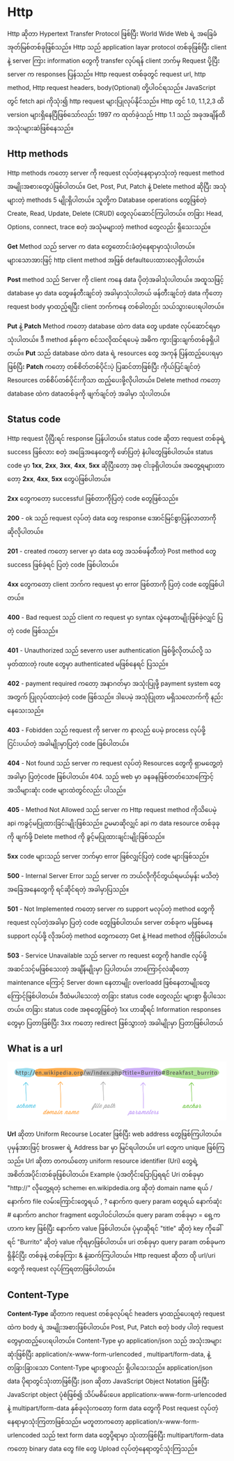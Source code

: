 # Http

Http ဆိုတာ Hypertext Transfer Protocol ဖြစ်ပြီး World Wide Web ရဲ့ အခြေခံအုတ်မြစ်တစ်ခုဖြစ်သည်။ Http သည် application layar protocol တစ်ခုဖြစ်ပြီး client နဲ့ server ကြား information တွေကို transfer လုပ်ရန် client ဘက်မှ Request ပို့ပြီး server က responses ပြန်သည်။ Http request တစ်ခုတွင် request url, http method, Http request headers, body(Optional) တို့ပါဝင်ရသည်။ JavaScript တွင် fetch api ကိုသုံး၍ http request များပြုလုပ်နိုင်သည်။ Http တွင် 1.0, 1.1,2,3 ထိ version များရှိနေပြီဖြစ်သော်လည်း 1997 က ထုတ်ခဲ့သည် Http 1.1 သည် အခုအချိန်ထိ အသုံးများဆဲဖြစ်နေသည်။

## Http methods

Http methods ကတော့ server ကို request လုပ်တဲ့နေရာမှာသုံးတဲ့ request method အမျိုးအစားတွေပဲဖြစ်ပါတယ်။ Get, Post, Put, Patch နဲ့ Delete method ဆိုပြီး အသုံများတဲ့ methods 5 မျိုးရှိပါတယ်။ သူတို့က Database operations တွေဖြစ်တဲ့ Create, Read, Update, Delete (CRUD) တွေလုပ်ဆောင်ကြပါတယ်။ တခြား Head, Options, connect, trace စတဲ့ အသုံမများတဲ့ method တွေလည်း ရှိသေးသည်။

**Get** Method သည် server က data တွေတောင်းခံတဲ့နေရာမှာသုံးပါတယ်။များသောအားဖြင့် http client method အဖြစ် defaultပေးထားလေ့ရှိပါတယ်။

**Post** method သည် Server ကို client ကနေ data ပိုတဲ့အခါသုံးပါတယ်။ အထူသဖြင့် database မှာ data တွေဖန်တီးချင်တဲ့ အခါမှာသုံးပါတယ် ဖန်တီးချင်တဲ့ data ကိုတော့ request body မှာထည့်ရပြီး client ဘက်ကနေ တစ်ခါတည်း သယ်သွားပေးရပါတယ်။

**Put** နဲ့ **Patch** Method ကတော့ database ထဲက data
တွေ update လုပ်ဆောင်ရမှာ သုံးပါတယ်။ ဒီ method
နှစ်ခုက စင်သလိုထင်ရပေမဲ့ အဓိက ကွားခြားချက်တစ်ခုရှိပါတယ်။ **Put** သည် database ထဲက data ရဲ့ resources တွေ အကုန် ပြန်ထည့်ပေးရမှာဖြစ်ပြီး **Patch** ကတော့ တစ်စိတ်တစ်ပိုင်းပဲ့ ပြဆင်တာဖြစ်ပြီး ကိုယ်ပြင်ချင်တဲ့ Resources တစ်စိပ်တစ်ပိုင်းကိုသာ ထည့်ပေးဖို့လိုပါတယ်။
Delete method ကတော့ database ထဲက dataတစ်ခုကို ဖျက်ချင်တဲ့ အခါမှာ သုံးပါတယ်။

## Status code

Http request ပိုပြီးရင် response ပြန်ပါတယ်။ status code
ဆိုတာ request တစ်ခုရဲ့ success ဖြစ်လား စတဲ့ အခြေအနေတွေကို ဖော်ပြတဲ့ နံပါတွေဖြစ်ပါတယ်။ status code မှာ
**1xx**, **2xx**, **3xx**, **4xx**, **5xx** ဆိုပြီးတော့ အစု ငါးခုရှိပါတယ်။ အတွေ့ရများတာတော့ **2xx**, **4xx**, **5xx** တွေပဲဖြစ်ပါတယ်။

**2xx** တွေကတော့ successful ဖြစ်တာကိုပြတဲ့ code တွေဖြစ်သည်။

**200** - ok သည် request လုပ်တဲ့ data တွေ response အောင်မြင်စွာပြန်လာတာကိုဆိုလိုပါတယ်။

**201** - created ကတော့ server မှာ data တွေ အသစ်ဖန်တီးတဲ့ Post
method တွေ success ဖြစ်ခဲ့ရင် ပြတဲ့ code ဖြစ်ပါတယ်။

**4xx** တွေကတော့ client ဘက်က request မှာ error ဖြစ်တာကို ပြတဲ့ code တွေဖြစ်ပါတယ်။

**400** - Bad request သည် client က request မှာ syntax
လွဲနေတာမျိုးဖြစ်ခဲ့လျှင် ပြတဲ့ code ဖြစ်သည်။

**401** - Unauthorized သည် severက user authentication ဖြစ်ဖို့လိုတယ်လို့ သမှတ်ထားတဲ့ route တွေမှာ authenticated မဖြစ်နေရင်
ပြသည်။

**402** - payment required ကတော့ အနာဂတ်မှာ အသုံးပြုဖို့ payment system တွေအတွက် ပြုလုပ်ထားခဲ့တဲ့ code ဖြစ်သည်။ ဒါပေမဲ့ အသုံပြုတာ မရှိသလောက်ကို နည်းနေသေးသည်။

**403** - Fobidden သည် request ကို server က နာလည်‌‌
ပေမဲ့ process လုပ်ဖို့ ငြင်းပယ်တဲ့ အခါမျိုးမှာပြတဲ့ code ဖြစ်ပါတယ်။

**404** - Not found သည် server က request လုပ်တဲ့
Resources တွေကို ရှာမတွေ့တဲ့ အခါမှာ ပြတဲ့code ဖြစ်ပါတယ်။ 404. သည် web မှာ ခနခနဖြစ်တတ်သောကြောင့်
အသိများဆုံး code များထဲတွင်လည်း ပါသည်။

**405** - Method Not Allowed သည် server က Http request method ကိုသိပေမဲ့ api ကခွင့်မပြုထားခြင်းမျိုးဖြစ်သည်။ ဥမမာဆိုလျှင် api က data resource တစ်ခုခုကို
ဖျက်ဖို့ Delete method ကို ခွင့်မပြုထားချင်းမျိုးဖြစ်သည်။

**5xx** code များသည် server ဘက်မှာ error ဖြစ်လျှင်ပြတဲ့ code များဖြစ်သည်။

**500** - Internal Server Error သည် server က ဘယ်လို‌‌ကိုင်တွယ်ရမယ်မှန်း မသိတဲ့ အခြေအနေတွေကို ရင်ဆိုင်ရတဲ့ အခါမှာပြသည်။

**501** - Not Implemented ကတော့ server က support မလုပ်တဲ့ method တွေကို request လုပ်တဲ့အခါမှာ ပြတဲ့ code
တွေဖြစ်ပါတယ်။ server တစ်ခုက မဖြစ်မနေ support လုပ်ဖို့
လိုအပ်တဲ့ method တွေကတော့ Get နဲ့ Head method တိုဖြစ်ပါတယ်။

**503** - Service Unavailable သည် server က request တွေကို handle လုပ်ဖို့ အဆင်သင့်မဖြစ်သေးတဲ့ အချိန်မျိုးမှာ ပြပါတယ်။ ဘာကြောင့်လဲဆိုတော့ maintenance ကြောင့်
Server down နေတာမျိုး overloadd ဖြစ်နေတာမျိုးတွေကြောင့်ဖြစ်ပါတယ်။
ဒီထဲမပါသေးတဲ့ တခြား status code တွေလည်း များစွာ ရှိပါသေးတယ်။
တခြား status code အစုတွေဖြစ်တဲ့ 1xx ဟာဆိုရင် Information responses တွေမှာ ပြတာဖြစ်ပြီး
3xx ကတော့ redirect ဖြစ်သွားတဲ့ အခါမျိုးမှာ ပြတာဖြစ်ပါတယ်

## What is a **url**

![urlSample](<images/image%20(1).png>)

**Url** ဆိုတာ Uniform Recourse Locater ဖြစ်ပြီး web address တွေဖြစ်ကြပါတယ်။ ပုမှန်အားဖြင့် broswer ရဲ့
Address bar မှာ မြင်ရပါတယ်။ url တွေက unique ဖြစ်ကြသည်။ Url ဆိုတာ တကယ်တော့ uniform resource identifier (Uri) တွေရဲ့ အစိတ်အပိုင်းတစ်ခုဖြစ်ပါတယ်။
Example ပုံအတိုင်းပြောပြရရင် Uri တစ်ခုမှာ "http://" လိုတွေ့ရတဲ့ scheme၊ en.wikipdedia.org ဆိုတဲ့ domain name ရယ် /နောက်က file လမ်းကြောင်းတွေရယ် , ? နောက်က query param တွေရယ် နောက်ဆုံး # နောက်က anchor fragment တွေပါဝင်ပါတယ်။ query param တစ်ခုမှာ
= ရှေ့ကဟာက key ဖြစ်ပြီး နောက်က value ဖြစ်ပါတယ်။
ပုံမှာဆိုရင် "title" ဆိုတဲ့ key ကိုခေါ်ရင် "Burrito" ဆိုတဲ့ value ကိုရမှာဖြစ်ပါတယ်။ uri တစ်ခုမှာ query param တစ်ခုမကရှိနိုင်ပြီး တစ်ခုနဲ့ တစ်ခုကြား & နဲ့ဆက်ကြပါတယ်။
Http request ဆိုတာ ထို url/uri တွေကို request လုပ်ကြရတာဖြစ်ပါတယ်။

## Content-Type

**Content-Type** ဆိုတာက request တစ်ခုလုပ်ရင် headers
မှာထည့်ပေးရတဲ့ request ထဲက body ရဲ့ အမျိုးအစားဖြစ်ပါတယ်။ Post, Put, Patch စတဲ့ body ပါတဲ့ request တွေမှာထည့်ပေးရပါတယ်။ Content-Type မှာ application/json
သည် အသုံးအများဆုံးဖြစ်ပြီး
application/x-www-form-urlencoded , multipart/form-data, နဲ့ တခြားခြားသော Content-Type များစွာလည်း ရှိပါသေးသည်။ application/json data ပိုရာတွင်သုံးတာဖြစ်ပြီး json ဆိုတာ JavaScript Object Notation ဖြစ်ပြီး
JavaScript object ပုံစံဖြစ်၍ သိပ်မစိမ်းပေ။ applicationx-www-form-urlencoded နဲ့ multipart/form-data နှစ်ခုလုံးကတော့ form data တွေကို Post
request လုပ်တဲ့နေရာမှာသုံးကြတာဖြစ်သည်။ မတူတာကတော့ application/x-www-form-urlencoded သည် text form data တွေပို့ရာမှာ သုံးတာဖြစ်ပြီး
multipart/form-data ကတော့ binary data တွေ file တွေ
Upload လုပ်တဲ့နေရာတွင်သုံးကြသည်။

